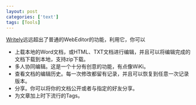 ```yaml
---
layout: post
categories: ['text']
tags: [Tools]
---
```


[Writely](http://www.writely.com/)远远超出了普通的WebEditor的功能，利用它，你可以

* 上载本地的Word文档，或HTML、TXT文档进行编辑，并且可以将编辑完成的文档下载到本地，支持zip下载。
* 多人协同编辑。这是一个十分有创意的功能，有点像WiKi。
* 查看文档的编辑历史。每一次修改都留有记录，并且可以恢复到任意一次记录版本。
* 分享。你可以将你的文档公开或者与指定的好友分享。
* 为文章加上时下流行的Tags。